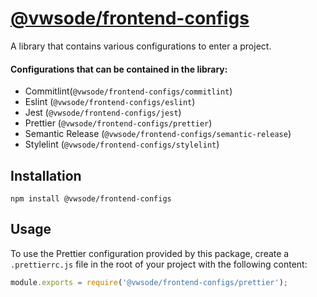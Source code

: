 # [@vwsode/frontend-configs](https://github.com/vwsode/frontend-configs)

A library that contains various configurations to enter a project.

#### Configurations that can be contained in the library:

-   Commitlint(`@vwsode/frontend-configs/commitlint`)
-   Eslint (`@vwsode/frontend-configs/eslint`)
-   Jest (`@vwsode/frontend-configs/jest`)
-   Prettier (`@vwsode/frontend-configs/prettier`)
-   Semantic Release (`@vwsode/frontend-configs/semantic-release`)
-   Stylelint (`@vwsode/frontend-configs/stylelint`)

## Installation

```shell
npm install @vwsode/frontend-configs
```

## Usage

To use the Prettier configuration provided by this package, create a `.prettierrc.js` file in the root of your project with the following content:

```javascript
module.exports = require('@vwsode/frontend-configs/prettier');
```
